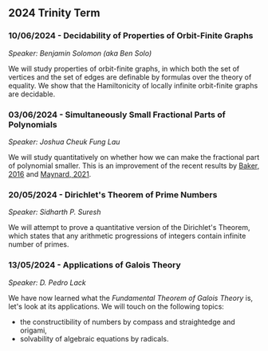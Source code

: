 ## 2024 Trinity Term

### 10/06/2024 - Decidability of Properties of Orbit-Finite Graphs
*Speaker: Benjamin Solomon (aka Ben Solo)*

We will study properties of orbit-finite graphs, in which both the set of vertices and the set of edges are definable by formulas over the theory of equality. We show that the Hamiltonicity of locally infinite orbit-finite graphs are decidable.


### 03/06/2024 - Simultaneously Small Fractional Parts of Polynomials
*Speaker: Joshua Cheuk Fung Lau*

We will study quantitatively on whether how we can make the fractional part of polynomial smaller. This is an improvement of the recent results by [Baker, 2016](https://projecteuclid.org/journals/functiones-et-approximatio-commentarii-mathematici/volume-55/issue-1/Small-fractional-parts-of-polynomials/10.7169/facm/2016.55.1.9.full) and [Maynard, 2021](https://arxiv.org/abs/2011.12275).


### 20/05/2024 - Dirichlet's Theorem of Prime Numbers
*Speaker: Sidharth P. Suresh*

We will attempt to prove a quantitative version of the Dirichlet's Theorem, which states that any arithmetic progressions of integers contain infinite number of primes.


### 13/05/2024 - Applications of Galois Theory
*Speaker: D. Pedro Lack*

We have now learned what the *Fundamental Theorem of Galois Theory* is, let's look at its applications. We will touch on the following topics: 

- the constructibility of numbers by compass and straightedge and origami,
- solvability of algebraic equations by radicals.